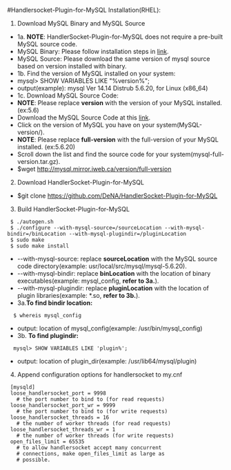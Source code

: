 #Handlersocket-Plugin-for-MySQL Installation(RHEL):

1. Download MySQL Binary and MySQL Source
 - 1a. **NOTE**: HandlerSocket-Plugin-for-MySQL does not require a pre-built MySQL source code.
 - MySQL Binary: Please follow installation steps in [link](https://github.com/danielfung/mysql-install).
 - MySQL Source: Please download the same version of mysql source based on version installed with binary.
 - 1b. Find the version of MySQL installed on your system:
 - mysql> SHOW VARIABLES LIKE "%version%";
 - output(example): mysql Ver 14.14 Distrub 5.6.20, for Linux (x86_64)
 - 1c. Download MySQL Source Code:
 - **NOTE**: Please replace **version** with the version of your MySQL installed. (ex:5.6)
 - Download the MySQL Source Code at this [link](http://mysql.mirror.iweb.ca).
 - Click on the version of MySQL you have on your system(MySQL-version/).
 - **NOTE**: Please replace **full-version** with the full-version of your MySQL installed. (ex:5.6.20)
 - Scroll down the list and find the source code for your system(mysql-full-version.tar.gz).
 - $wget http://mysql.mirror.iweb.ca/version/full-version

2. Download HandlerSocket-Plugin-for-MySQL
 - $git clone https://github.com/DeNA/HandlerSocket-Plugin-for-MySQL

3. Build HandlerSocket-Plugin-for-MySQL
  ```
   $ ./autogen.sh
   $ ./configure --with-mysql-source=/sourceLocation --with-mysql-bindir=/binLocation --with-mysql-plugindir=/pluginLocation
   $ sudo make
   $ sudo make install
   ```
 - --with-mysql-source: replace **sourceLocation** with the MySQL source code directory(example: usr/local/src/mysql/mysql-5.6.20).
 - --with-mysql-bindir: replace **binLocation** with the location of binary executables(example: mysql_config, **refer to 3a.**).
 - --with-mysql-plugindir: replace **pluginLocation** with the location of plugin libraries(example: *.so, **refer to 3b.**).
 - 3a.**To find bindir location:** 
 ``` 
   $ whereis mysql_config
 ```
 - output: location of mysql_config(example: /usr/bin/mysql_config)
 - 3b. **To find plugindir:**
 ```
   mysql> SHOW VARIABLES LIKE 'plugin%';
 ```
 - output: location of plugin_dir(example: /usr/lib64/mysql/plugin)

4. Append configuration options for handlersocket to my.cnf
 ```
  [mysqld]
  loose_handlersocket_port = 9998
    # the port number to bind to (for read requests)
  loose_handlersocket_port_wr = 9999
    # the port number to bind to (for write requests)
  loose_handlersocket_threads = 16
    # the number of worker threads (for read requests)
  loose_handlersocket_threads_wr = 1
    # the number of worker threads (for write requests)
  open_files_limit = 65535
    # to allow handlersocket accept many concurrent
    # connections, make open_files_limit as large as
    # possible.
  ```


